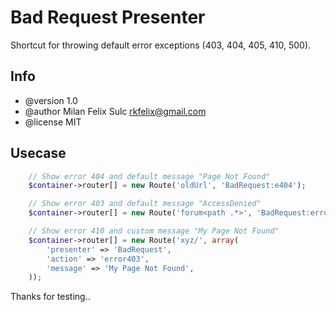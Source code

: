 # Bad Request Presenter

Shortcut for throwing default error exceptions (403, 404, 405, 410, 500).

## Info

* @version 1.0
* @author Milan Felix Sulc <rkfelix@gmail.com>
* @license MIT

## Usecase

```php
    // Show error 404 and default message "Page Not Found"
    $container->router[] = new Route('oldUrl', 'BadRequest:e404');

    // Show error 403 and default message "AccessDenied"
    $container->router[] = new Route('forum<path .*>', 'BadRequest:error403');

    // Show error 410 and custom message "My Page Not Found"
    $container->router[] = new Route('xyz/', array(
		'presenter' => 'BadRequest',
    	'action' => 'error403',
    	'message' => 'My Page Not Found',
	));
```

Thanks for testing..